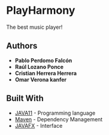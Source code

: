 # PlayHarmony
The best music player!

## Authors
* **Pablo Perdomo Falcón** 
* **Raúl Lozano Ponce** 
* **Cristian Herrera Herrera** 
* **Omar Verona kanfer**

## Built With
* [JAVA11](https://www.oracle.com/java/technologies/javase-jdk11-downloads.html) - Programming language
* [Maven](https://maven.apache.org/) - Dependency Management
* [JAVAFX](https://mvnrepository.com/artifact/org.openjfx/javafx/11) - Interface
